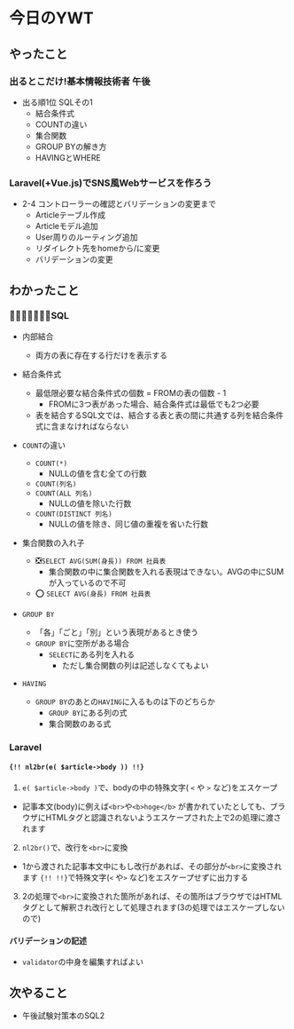 # 今日のYWT

## やったこと

### 出るとこだけ!基本情報技術者 午後

- 出る順1位 SQLその1
  - 結合条件式
  - COUNTの違い
  - 集合関数
  - GROUP BYの解き方
  - HAVINGとWHERE

### Laravel(+Vue.js)でSNS風Webサービスを作ろう

- 2-4 コントローラーの確認とバリデーションの変更まで
  - Articleテーブル作成
  - Articleモデル追加
  - User周りのルーティング追加
  - リダイレクト先をhomeから/に変更
  - バリデーションの変更

## わかったこと

### SQL

- 内部結合
  - 両方の表に存在する行だけを表示する

- 結合条件式
  - 最低限必要な結合条件式の個数 = FROMの表の個数 - 1
    - FROMに3つ表があった場合、結合条件式は最低でも2つ必要
  - 表を結合するSQL文では、結合する表と表の間に共通する列を結合条件式に含まなければならない

- `COUNT`の違い
  - `COUNT(*)`
    - NULLの値を含む全ての行数
  - `COUNT(列名)`
  - `COUNT(ALL 列名)`
    - NULLの値を除いた行数
  - `COUNT(DISTINCT 列名)`
    - NULLの値を除き、同じ値の重複を省いた行数

- 集合関数の入れ子
  - ❎`SELECT AVG(SUM(身長)) FROM 社員表`
    - 集合関数の中に集合関数を入れる表現はできない。AVGの中にSUMが入っているので不可
  - ⭕ `SELECT AVG(身長) FROM 社員表`

- `GROUP BY`
  - 「各」「ごと」「別」という表現があるとき使う
  - `GROUP BY`に空所がある場合
    - `SELECT`にある列を入れる
      - ただし集合関数の列は記述しなくてもよい

- `HAVING`
  - `GROUP BY`のあとの`HAVING`に入るものは下のどちらか
    - `GROUP BY`にある列の式
    - 集合関数のある式

### Laravel

#### `{!! nl2br(e( $article->body )) !!}`

1. `e( $article->body )`で、bodyの中の特殊文字( `<` や `>` など)をエスケープ

- 記事本文(body)に例えば`<br>`や`<b>hoge</b>` が書かれていたとしても、ブラウザにHTMLタグと認識されないようエスケープされた上で2の処理に渡されます

2. `nl2br()`で、改行を`<br>`に変換

- 1から渡された記事本文中にもし改行があれば、その部分が`<br>`に変換されます
`{!! !!}`で特殊文字(`<` や`>` など)をエスケープせずに出力する

3. 2の処理で`<br>`に変換された箇所があれば、その箇所はブラウザではHTMLタグとして解釈され改行として処理されます(3の処理ではエスケープしないので)

#### バリデーションの記述

- `validator`の中身を編集すればよい

## 次やること

- 午後試験対策本のSQL2